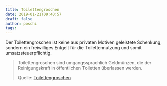 ```yaml
---
title: Toilettengroschen
date: 2019-01-21T09:40:57
draft: false
author: poschi
tags:
---
```


Der Toilettengroschen ist keine aus privaten Motiven geleistete Schenkung,
sondern ein freiwilliges Entgelt für die Toilettennutzung und somit
umsatzsteuerpflichtig.

> Toilettengroschen sind  umgangssprachlich Geldmünzen, die der Reinigungskraft
> in  öffentlichen Toiletten überlassen werden.
>
> Quelle: [Toilettengroschen](https://de.wikipedia.org/wiki/Toilettengroschen)